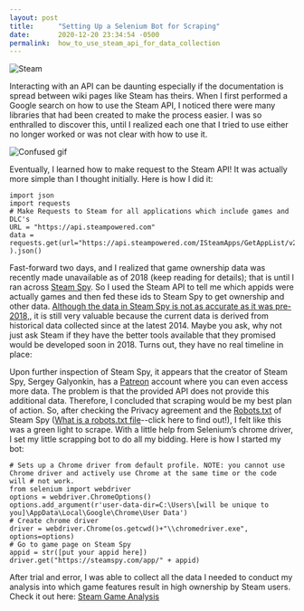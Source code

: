 ```yaml
---
layout: post
title:      "Setting Up a Selenium Bot for Scraping"
date:       2020-12-20 23:34:54 -0500
permalink:  how_to_use_steam_api_for_data_collection
---
```



![Steam](https://assets.vg247.com/current//2018/06/steam-logo1-600x337.jpg)

Interacting with an API can be daunting especially if the documentation is spread between wiki pages like Steam has theirs. When I first performed a Google search on how to use the Steam API, I noticed there were many libraries that had been created to make the process easier. I was so enthralled to discover this, until I realized each one that I tried to use either no longer worked or was not clear with how to use it. 

![Confused gif](https://media.giphy.com/media/glmRyiSI3v5E4/giphy-downsized-large.gif)


Eventually, I learned how to make request to the Steam API! It was actually more simple than I thought initially. Here is how I did it:

```
import json
import requests
# Make Requests to Steam for all applications which include games and DLC's
URL = "https://api.steampowered.com"
data = requests.get(url="https://api.steampowered.com/ISteamApps/GetAppList/v2", ).json()
```

Fast-forward two days, and I realized that game ownership data was recently made unavailable as of 2018 (keep reading for details); that is until I ran across [Steam Spy]( https://steamspy.com/). So I used the Steam API to tell me which appids were actually games and then fed these ids to Steam Spy to get ownership and other data. [Although the data in Steam Spy is not as accurate as it was pre-2018,](https://www.polygon.com/2018/6/30/17521296/valve-steam-spy-replacement-tools-metrics), it is still very valuable because the current data is derived from historical data collected since at the latest 2014. Maybe you ask, why not just ask Steam if they have the better tools available that they promised would be developed soon in 2018. Turns out, they have no real timeline in place:
 
Upon further inspection of Steam Spy, it appears that the creator of Steam Spy, Sergey Galyonkin, has a [Patreon]( https://www.patreon.com/steamspy) account where you can even access more data. The problem is that the provided API does not provide this additional data. Therefore, I concluded that scraping would be my best plan of action. So, after checking the Privacy agreement and the [Robots.txt](https://steamspy.com/robots.txt) of Steam Spy ([What is a robots.txt file](https://moz.com/learn/seo/robotstxt)--click here to find out!), I felt like this was a green light to scrape. With a little help from Selenium’s chrome driver, I set my little scrapping bot to do all my bidding.
Here is how I started my bot:

```
# Sets up a Chrome driver from default profile. NOTE: you cannot use Chrome driver and actively use Chrome at the same time or the code will # not work.
from selenium import webdriver
options = webdriver.ChromeOptions()
options.add_argument(r'user-data-dir=C:\Users\[will be unique to you]\AppData\Local\Google\Chrome\User Data')
# Create chrome driver
driver = webdriver.Chrome(os.getcwd()+"\\chromedriver.exe", options=options)
# Go to game page on Steam Spy
appid = str([put your appid here])
driver.get("https://steamspy.com/app/" + appid)
```

After trial and error, I was able to collect all the data I needed to conduct my analysis into which game features result in high ownership by Steam users. Check it out here: [Steam Game Analysis]( https://github.com/JohnPaulHernandezAlcala/steam-games/blob/main/README.md)


